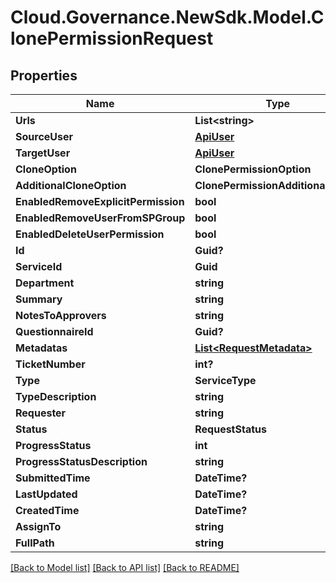# Cloud.Governance.NewSdk.Model.ClonePermissionRequest
## Properties

Name | Type | Description | Notes
------------ | ------------- | ------------- | -------------
**Urls** | **List&lt;string&gt;** |  | [optional] 
**SourceUser** | [**ApiUser**](ApiUser.md) |  | [optional] 
**TargetUser** | [**ApiUser**](ApiUser.md) |  | [optional] 
**CloneOption** | **ClonePermissionOption** |  | [optional] 
**AdditionalCloneOption** | **ClonePermissionAdditionalOption** |  | [optional] 
**EnabledRemoveExplicitPermission** | **bool** |  | [optional] 
**EnabledRemoveUserFromSPGroup** | **bool** |  | [optional] 
**EnabledDeleteUserPermission** | **bool** |  | [optional] 
**Id** | **Guid?** |  | [optional] 
**ServiceId** | **Guid** |  | [optional] 
**Department** | **string** |  | [optional] 
**Summary** | **string** |  | [optional] 
**NotesToApprovers** | **string** |  | [optional] 
**QuestionnaireId** | **Guid?** |  | [optional] 
**Metadatas** | [**List&lt;RequestMetadata&gt;**](RequestMetadata.md) |  | [optional] 
**TicketNumber** | **int?** |  | [optional] 
**Type** | **ServiceType** |  | [optional] 
**TypeDescription** | **string** |  | [optional] 
**Requester** | **string** |  | [optional] 
**Status** | **RequestStatus** |  | [optional] 
**ProgressStatus** | **int** |  | [optional] 
**ProgressStatusDescription** | **string** |  | [optional] 
**SubmittedTime** | **DateTime?** |  | [optional] 
**LastUpdated** | **DateTime?** |  | [optional] 
**CreatedTime** | **DateTime?** |  | [optional] 
**AssignTo** | **string** |  | [optional] 
**FullPath** | **string** |  | [optional] 

[[Back to Model list]](../README.md#documentation-for-models) [[Back to API list]](../README.md#documentation-for-api-endpoints) [[Back to README]](../README.md)

